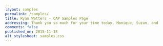 ```yaml
---
layout: samples
permalink: /samples/
title: Ryan Watters - CAP Samples Page
addressing: Thank you so much for your time today, Monique, Suzan, and Dan 
comments: false
published_on: 2015-11-18
alt_stylesheet: samples.css
---
```


